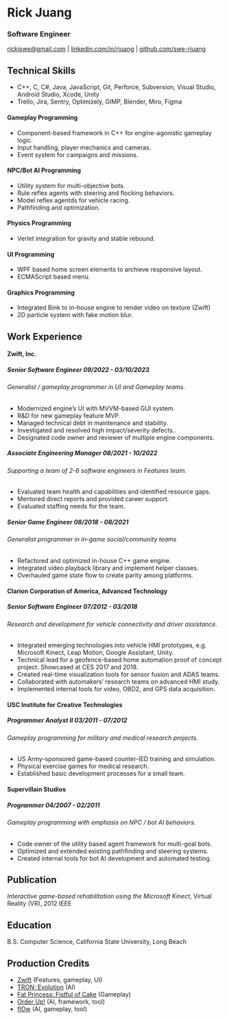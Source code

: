 # Rick Juang
### Software Engineer
rickjswe@gmail.com | [linkedin.com/in/rjuang](https://linkedin.com/in/rjuang) | [github.com/swe-rjuang](https://github.com/swe-rjuang)

## Technical Skills
- C++, C, C#, Java, JavaScript, Git, Perforce, Subversion, Visual Studio, Android Studio, Xcode, Unity 
- Trello, Jira, Sentry, Optimizely, GIMP, Blender, Miro, Figma

#### Gameplay Programming
- Component-based framework in C++ for engine-agonistic gameplay logic.
- Input handling, player mechanics and cameras.
- Event system for campaigns and missions.

#### NPC/Bot AI Programming
- Utility system for multi-objective bots.
- Rule reflex agents with steering and flocking behaviors.
- Model reflex agentds for vehicle racing.
- Pathfinding and optimization.

#### Physics Programming
- Verlet integration for gravity and stable rebound.

#### UI Programming
- WPF based home screen elements to archieve responsive layout.
- ECMAScript based menu.

#### Graphics Programming
- Integrated Bink to in-house engine to render video on texture (Zwift)
- 2D particle system with fake motion blur.

## Work Experience

#### Zwift, Inc.
##### Senior Software Engineer	09/2022 - 03/10/2023
###### Generalist / gameplay programmer in UI and Gameplay teams.
- Modernized engine’s UI with MVVM-based GUI system.
- R&D for new gameplay feature MVP.
- Managed technical debt in maintenance and stability.
- Investigated and resolved high impact/severity defects..
- Designated code owner and reviewer of multiple engine components.

##### Associate Engineering Manager	08/2021 - 10/2022
###### Supporting a team of 2-6 software engineers in Features team.
- Evaluated team health and capabilities and identified resource gaps.
- Mentored direct reports and provided career support.
- Evaluated staffing needs for the team.

##### Senior Game Engineer	08/2018 - 08/2021
###### Generalist programmer in in-game social/community teams
- Refactored and optimized in-house C++ game engine.
- Integrated video playback library and implement helper classes.
- Overhauled game state flow to create parity among platforms.

#### Clarion Corporation of America, Advanced Technology
##### Senior Software Engineer	07/2012 - 03/2018
###### Research and development for vehicle connectivity and driver assistance.
- Integrated emerging technologies into vehicle HMI prototypes, e.g. Microsoft Kinect, Leap Motion, Google Assistant, Unity.
- Technical lead for a geofence-based home automation proof of concept project. Showcased at CES 2017 and 2018.
- Created real-time visualization tools for sensor fusion and ADAS teams.
- Collaborated with automakers’ research teams on advanced HMI study. 
- Implemented internal tools for video, OBD2, and GPS data acquisition.

#### USC Institute for Creative Technologies
##### Programmer Analyst II	03/2011 - 07/2012
###### Gameplay programming for military and medical research projects.
- US Army-sponsored game-based counter-IED training and simulation.
- Physical exercise games for medical research.
- Established basic development processes for a small team.

#### Supervillain Studios
##### Programmer	04/2007 - 02/2011
###### Gameplay programming with emphasis on NPC / bot AI behaviors.
- Code owner of the utility based agent framework for multi-goal bots.
- Optimized and extended existing pathfinding and steering systems.
- Created internal tools for bot AI development and automated testing.



## Publication
_Interactive game-based rehabilitation using the Microsoft Kinect_, Virtual Reality (VR), 2012 IEEE

## Education
B.S. Computer Science, California State University, Long Beach 

## Production Credits
- [Zwift](https://github.com/swe-rjuang/Docs/blob/main/porfolio.md#zwift-windows-macos-ios-apple-tv-android) (Features, gameplay, UI)
- [TRON: Evolution](https://github.com/swe-rjuang/Docs/blob/main/porfolio.md#tron-evolution-psp) (AI)
- [Fat Princess: Fistful of Cake](https://github.com/swe-rjuang/Docs/blob/main/porfolio.md#oder-up-wii) (Gameplay)
- [Order Up!](https://github.com/swe-rjuang/Docs/blob/main/porfolio.md#fat-princess-fistful-of-cake-psp) (AI, framework, tool)
- [flOw](https://github.com/swe-rjuang/Docs/blob/main/porfolio.md#flow-psp) (AI, gameplay, tool)
<!--
- [JumpStart World](https://github.com/swe-rjuang/Docs/blob/main/porfolio.md#jumpstart-world-pc-mac) (Gameplay)
- Scan Command: Jurassic Park (UI)
-->
